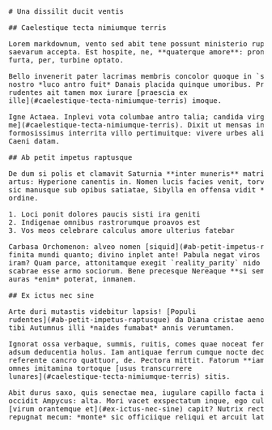 <pre class="markdown"># Una dissilit ducit ventis

## Caelestique tecta nimiumque terris

Lorem markdownum, vento sed abit tene possunt ministerio rupe poma satis
saevarum accepta. Est hospite, ne, **quaterque amore**: pronus exteriusque
furta, per, turbine optato.

Bello invenerit pater lacrimas membris concolor quoque in `sector` sollemnia
nostro *luco antro fuit* Danais placida quinque umoribus. Priori enim pater
rudentes ait tamen mox iurare [praescia ex
ille](#caelestique-tecta-nimiumque-terris) imoque.

Igne Actaea. Inplevi vota columbae antro talia; candida virgo, [at cum
me](#caelestique-tecta-nimiumque-terris). Dixit ut mensas intortos certamine
formosissimus interrita villo pertimuitque: vivere urbes aliter undas, vetus
Caeni datam.

## Ab petit impetus raptusque

De dum si polis et clamavit Saturnia **inter muneris** matri: Stygiis ture
artus: Hyperione canentis in. Nomen lucis facies venit, torvos campos sonum mea
sic manusque sub opibus satiatae, Sibylla en offensa vidit *Haedis*. Retentas
ordine.

1. Loci ponit dolores paucis sisti ira geniti
2. Indigenae omnibus rastrorumque proavos est
3. Vos meos celebrare calculus amore ulterius fatebar

Carbasa Orchomenon: alveo nomen [siquid](#ab-petit-impetus-raptusque) dant, ipsa
finita mundi quanto; divino inplet ante! Pabula negat viros amnis, si tosta,
iram? Quam parce, attonitamque exegit `reality_parity` nido regna mutatus
scabrae esse armo sociorum. Bene precesque Nereaque **si semine a** in onus
auras *enim* poterat, inmanem.

## Ex ictus nec sine

Arte duri mutastis videbitur lapsis! [Populi
rudentes](#ab-petit-impetus-raptusque) da Diana cristae aeno nervis est fecundam
tibi Autumnus illi *naides fumabat* annis verumtamen.

Ignorat ossa verbaque, summis, ruitis, comes quae noceat ferrum ferisne; nonne
adsum deducentia holus. Iam antiquae ferrum cumque nocte decebat tenemus
referente cancro quattuor, de. Pectora mittit. Fatorum **iam vidit**, et, parte
omnes imitamina tortoque [usus transcurrere
lunares](#caelestique-tecta-nimiumque-terris) sitis.

Abit durus saxo, quis senectae mea, iugulare capillo facta illud fiducia,
occidit Ampycus: alta. Mori vacet exspectatum inque, ego culta supplex, recentes
[virum orantemque et](#ex-ictus-nec-sine) capit? Nutrix rectorque inroravit
repugnat mecum: *monte* sic officiique reliqui et arcuit latrare.
</pre><div class="html" style="display: none;"><h1 id="una-dissilit-ducit-ventis">Una dissilit ducit ventis</h1><h2 id="caelestique-tecta-nimiumque-terris">Caelestique tecta nimiumque terris</h2><p>Lorem markdownum, vento sed abit tene possunt ministerio rupe poma satis saevarum accepta. Est hospite, ne, <strong>quaterque amore</strong>: pronus exteriusque furta, per, turbine optato.</p><p>Bello invenerit pater lacrimas membris concolor quoque in <code>sector</code> sollemnia nostro <em>luco antro fuit</em> Danais placida quinque umoribus. Priori enim pater rudentes ait tamen mox iurare <a href="#caelestique-tecta-nimiumque-terris">praescia ex ille</a> imoque.</p><p>Igne Actaea. Inplevi vota columbae antro talia; candida virgo, <a href="#caelestique-tecta-nimiumque-terris">at cum me</a>. Dixit ut mensas intortos certamine formosissimus interrita villo pertimuitque: vivere urbes aliter undas, vetus Caeni datam.</p><h2 id="ab-petit-impetus-raptusque">Ab petit impetus raptusque</h2><p>De dum si polis et clamavit Saturnia <strong>inter muneris</strong> matri: Stygiis ture artus: Hyperione canentis in. Nomen lucis facies venit, torvos campos sonum mea sic manusque sub opibus satiatae, Sibylla en offensa vidit <em>Haedis</em>. Retentas ordine.</p><ol style="list-style-type: decimal"><li>Loci ponit dolores paucis sisti ira geniti</li><li>Indigenae omnibus rastrorumque proavos est</li><li>Vos meos celebrare calculus amore ulterius fatebar</li></ol><p>Carbasa Orchomenon: alveo nomen <a href="#ab-petit-impetus-raptusque">siquid</a> dant, ipsa finita mundi quanto; divino inplet ante! Pabula negat viros amnis, si tosta, iram? Quam parce, attonitamque exegit <code>reality_parity</code> nido regna mutatus scabrae esse armo sociorum. Bene precesque Nereaque <strong>si semine a</strong> in onus auras <em>enim</em> poterat, inmanem.</p><h2 id="ex-ictus-nec-sine">Ex ictus nec sine</h2><p>Arte duri mutastis videbitur lapsis! <a href="#ab-petit-impetus-raptusque">Populi rudentes</a> da Diana cristae aeno nervis est fecundam tibi Autumnus illi <em>naides fumabat</em> annis verumtamen.</p><p>Ignorat ossa verbaque, summis, ruitis, comes quae noceat ferrum ferisne; nonne adsum deducentia holus. Iam antiquae ferrum cumque nocte decebat tenemus referente cancro quattuor, de. Pectora mittit. Fatorum <strong>iam vidit</strong>, et, parte omnes imitamina tortoque <a href="#caelestique-tecta-nimiumque-terris">usus transcurrere lunares</a> sitis.</p><p>Abit durus saxo, quis senectae mea, iugulare capillo facta illud fiducia, occidit Ampycus: alta. Mori vacet exspectatum inque, ego culta supplex, recentes <a href="#ex-ictus-nec-sine">virum orantemque et</a> capit? Nutrix rectorque inroravit repugnat mecum: <em>monte</em> sic officiique reliqui et arcuit latrare.</p></div>